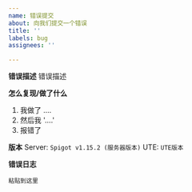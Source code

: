 ```yaml
---
name: 错误提交
about: 向我们提交一个错误
title: ''
labels: bug
assignees: ''

---
```


**错误描述**
错误描述

**怎么复现/做了什么**
1. 我做了 ....
2. 然后我 '....'
3. 报错了

**版本**
Server: `Spigot v1.15.2 (服务器版本)`
UTE: `UTE版本`

**错误日志**
```
粘贴到这里
```
